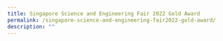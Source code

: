 ```yaml
---
title: Singapore Science and Engineering Fair 2022 Gold Award
permalink: /singapore-science-and-engineering-fair2022-gold-award/
description: ""
---
```

